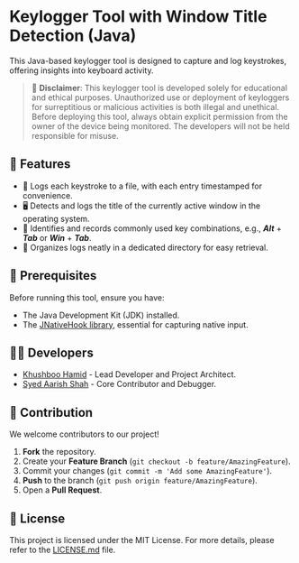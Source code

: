 # Keylogger Tool with Window Title Detection (Java)

This Java-based keylogger tool is designed to capture and log keystrokes, offering insights into keyboard activity.

> 🚨 **Disclaimer**: This keylogger tool is developed solely for educational and ethical purposes. Unauthorized use or deployment of keyloggers for surreptitious or malicious activities is both illegal and unethical. Before deploying this tool, always obtain explicit permission from the owner of the device being monitored. The developers will not be held responsible for misuse.

## 🚀 Features

- 📝 Logs each keystroke to a file, with each entry timestamped for convenience.
- 🖥️ Detects and logs the title of the currently active window in the operating system.
- 🎯 Identifies and records commonly used key combinations, e.g., ***Alt*** + ***Tab*** or ***Win*** + ***Tab***.
- 📁 Organizes logs neatly in a dedicated directory for easy retrieval.

## 📌 Prerequisites

Before running this tool, ensure you have:

- The Java Development Kit (JDK) installed.
- The [JNativeHook library](https://github.com/kwhat/jnativehook), essential for capturing native input.

## 👩‍💻 Developers

- [Khushboo Hamid](https://www.linkedin.com/in/khushboo-hamid-709967224/) - Lead Developer and Project Architect.
- [Syed Aarish Shah](https://www.linkedin.com/in/syed-aarish-shah-6a4811249/) - Core Contributor and Debugger.

## 🤝 Contribution

We welcome contributors to our project!

1. **Fork** the repository.
2. Create your **Feature Branch** (`git checkout -b feature/AmazingFeature`).
3. Commit your changes (`git commit -m 'Add some AmazingFeature'`).
4. **Push** to the branch (`git push origin feature/AmazingFeature`).
5. Open a **Pull Request**.

## 📜 License

This project is licensed under the MIT License. For more details, please refer to the [LICENSE.md](https://opensource.org/license/mit/) file.
